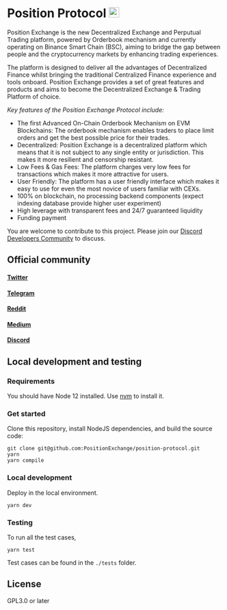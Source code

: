 # Position Protocol <img src="https://position.exchange/favicon.ico?v=2" width="24">

Position Exchange is the new Decentralized Exchange and Perputual Trading platform, powered by Orderbook mechanism and currently operating on Binance Smart Chain (BSC), aiming to bridge the gap between people and the cryptocurrency markets by enhancing trading experiences.

The platform is designed to deliver all the advantages of Decentralized Finance whilst bringing the traditional Centralized Finance experience and tools onboard. Position Exchange provides a set of great features and products and aims to become the Decentralized Exchange & Trading Platform of choice.

_Key features of the Position Exchange Protocol include:_

- The first Advanced On-Chain Orderbook Mechanism on EVM Blockchains: The orderbook mechanism enables traders to place limit orders and get the best possible price for their trades.
- Decentralized: Position Exchange is a decentralized platform which means that it is not subject to any single entity or jurisdiction. This makes it more resilient and censorship resistant.
- Low Fees & Gas Fees: The platform charges very low fees for transactions which makes it more attractive for users.
- User Friendly: The platform has a user friendly interface which makes it easy to use for even the most novice of users familiar with CEXs.
- 100% on blockchain, no processing backend components (expect indexing database provide higher user experiment)
- High leverage with transparent fees and 24/7 guaranteed liquidity
- Funding payment

You are welcome to contribute to this project. Please join our [Discord Developers Community](https://discord.gg/2m88UG7f2U) to discuss.

## Official community

#### [Twitter](https://twitter.com/PositionEx)

#### [Telegram](https://t.me/PositionExchange)

#### [Reddit](https://www.reddit.com/r/PositionExchange/)

#### [Medium](https://positionex.medium.com/)

#### [Discord](https://discord.gg/position-exchange)

## Local development and testing

### Requirements

You should have Node 12 installed. Use [nvm](https://github.com/nvm-sh/nvm) to install it.

### Get started

Clone this repository, install NodeJS dependencies, and build the source code:

```
git clone git@github.com:PositionExchange/position-protocol.git
yarn
yarn compile
```

### Local development

Deploy in the local environment.

```
yarn dev
```

### Testing

To run all the test cases,

```
yarn test
```

Test cases can be found in the `./tests` folder.

## License

GPL3.0 or later
